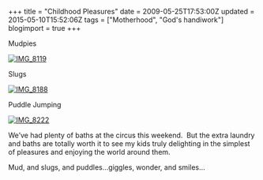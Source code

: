 +++
title = "Childhood Pleasures"
date = 2009-05-25T17:53:00Z
updated = 2015-05-10T15:52:06Z
tags = ["Motherhood", "God's handiwork"]
blogimport = true 
+++

Mudpies

[![IMG_8119](https://latc.s3.amazonaws.com/wp-content/uploads/2009/05/img-8119-thumb.jpg "IMG_8119")](https://latc.s3.amazonaws.com/wp-content/uploads/2009/05/img-8119.jpg) 

Slugs

[![IMG_8188](https://latc.s3.amazonaws.com/wp-content/uploads/2009/05/img-8188-thumb.jpg "IMG_8188")](https://latc.s3.amazonaws.com/wp-content/uploads/2009/05/img-8188.jpg) 

Puddle Jumping

[![IMG_8222](https://latc.s3.amazonaws.com/wp-content/uploads/2009/05/img-8222-thumb.jpg "IMG_8222")](https://latc.s3.amazonaws.com/wp-content/uploads/2009/05/img-8222.jpg) 

We’ve had plenty of baths at the circus this weekend.&#160; But the extra laundry and baths are totally worth it to see my kids truly delighting in the simplest of pleasures and enjoying the world around them.&#160; 

Mud, and slugs, and puddles…giggles, wonder, and smiles…
